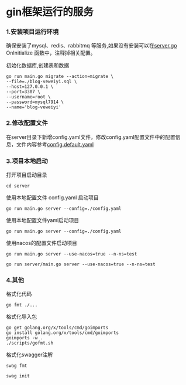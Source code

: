 # gin框架运行的服务


### 1.安装项目运行环境
确保安装了mysql、redis、rabbitmq 等服务,如果没有安装可以在[server.go](server%2Fcmd%2Fserver.go) OnInitialize 函数中，注释掉相关配置。

初始化数据库,创建表和数据
```shell
go run main.go migrate --action=migrate \
--file=./blog-veweiyi.sql \
--host=127.0.0.1 \
--port=3307 \
--username=root \
--password=mysql7914 \
--name='blog-veweiyi'  
```

### 2.修改配置文件
在server目录下新增config.yaml文件，修改config.yaml配置文件中的配置信息，文件内容参考[config.default.yaml](server%2Fconfig.default.yaml)


### 3.项目本地启动

打开项目启动目录
```shell
cd server
```

使用本地配置文件 config.yaml 启动项目
```shell
go run main.go server --config=./config.yaml 
```

使用本地配置文件yaml启动项目
```shell
go run main.go server --config=./config.yaml 
```

使用nacos的配置文件启动项目
```shell
go run main.go server --use-nacos=true --n-ns=test
```

```shell
go run server/main.go server --use-nacos=true --n-ns=test
```


### 4.其他

格式化代码
```shell
go fmt ./...
```

格式化导入包

```shell
go get golang.org/x/tools/cmd/goimports
go install golang.org/x/tools/cmd/goimports
goimports -w .
./scripts/gofmt.sh
```

格式化swagger注解

```shell
swag fmt
```

```shell
swag init
```
